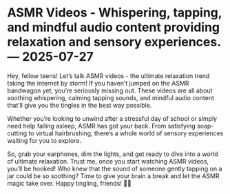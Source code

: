# ASMR Videos - Whispering, tapping, and mindful audio content providing relaxation and sensory experiences. — 2025-07-27

Hey, fellow teens! Let’s talk ASMR videos - the ultimate relaxation trend taking the internet by storm! If you haven’t jumped on the ASMR bandwagon yet, you’re seriously missing out. These videos are all about soothing whispering, calming tapping sounds, and mindful audio content that’ll give you the tingles in the best way possible.

Whether you’re looking to unwind after a stressful day of school or simply need help falling asleep, ASMR has got your back. From satisfying soap-cutting to virtual hairbrushing, there’s a whole world of sensory experiences waiting for you to explore.

So, grab your earphones, dim the lights, and get ready to dive into a world of ultimate relaxation. Trust me, once you start watching ASMR videos, you’ll be hooked! Who knew that the sound of someone gently tapping on a jar could be so soothing? Time to give your brain a break and let the ASMR magic take over. Happy tingling, friends! 🌟✨